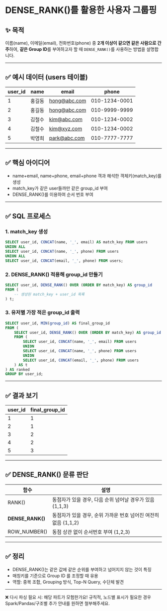# DENSE\_RANK()를 활용한 사용자 그룹핑

## ✨ 목적

이름(name), 이메일(email), 전화번호(phone) 중 **2개 이상이 같으면 같은 사람으로 간주**하여, **같은 Group ID**를 부여하고자 할 때 `DENSE_RANK()`를 사용하는 방법을 설명합니다.

---

## ✅ 예시 데이터 (users 테이블)

| user\_id | name | email                                | phone         |
| -------- | ---- | ------------------------------------ | ------------- |
| 1        | 홍길동  | [hong@abc.com](mailto\:hong@abc.com) | 010-1234-0001 |
| 2        | 홍길동  | [hong@abc.com](mailto\:hong@abc.com) | 010-9999-9999 |
| 3        | 김철수  | [kim@abc.com](mailto\:kim@abc.com)   | 010-1234-0002 |
| 4        | 김철수  | [kim@xyz.com](mailto\:kim@xyz.com)   | 010-1234-0002 |
| 5        | 박영희  | [park@abc.com](mailto\:park@abc.com) | 010-7777-7777 |

---

## ✅ 핵심 아이디어

- name+email, name+phone, email+phone 객과 해석한 객체키(match\_key)를 생성
- match\_key가 같은 user들까만 같은 group\_id 부여
- DENSE\_RANK()를 이용하여 순서 번호 부여

---

## ✅ SQL 프로세스

### 1. match\_key 생성

```sql
SELECT user_id, CONCAT(name, '_', email) AS match_key FROM users
UNION ALL
SELECT user_id, CONCAT(name, '_', phone) FROM users
UNION ALL
SELECT user_id, CONCAT(email, '_', phone) FROM users;
```

### 2. DENSE\_RANK() 적용해 group\_id 만들기

```sql
SELECT user_id, DENSE_RANK() OVER (ORDER BY match_key) AS group_id
FROM (
    -- 생성된 match_key + user_id 목록
) t;
```

### 3. 유저별 가장 적은 group\_id 출력

```sql
SELECT user_id, MIN(group_id) AS final_group_id
FROM (
    SELECT user_id, DENSE_RANK() OVER (ORDER BY match_key) AS group_id
    FROM (
        SELECT user_id, CONCAT(name, '_', email) FROM users
        UNION
        SELECT user_id, CONCAT(name, '_', phone) FROM users
        UNION
        SELECT user_id, CONCAT(email, '_', phone) FROM users
    ) AS t
) AS ranked
GROUP BY user_id;
```

---

## ✅ 결과 보기

| user\_id | final\_group\_id |
| -------- | ---------------- |
| 1        | 1                |
| 2        | 1                |
| 3        | 2                |
| 4        | 2                |
| 5        | 3                |

---

## ✅ DENSE\_RANK() 문류 판단

| 함수                | 설명                                       |
| ----------------- | ---------------------------------------- |
| RANK()            | 동점자가 있을 경우, 다음 순위 넘어날 경우가 있음 (1,1,3)     |
| **DENSE\_RANK()** | 동점자가 있을 경우, 순위 가까운 번호 넘어진 여전히 없음 (1,1,2) |
| ROW\_NUMBER()     | 동점 상관 없이 순서번호 부여 (1,2,3)                 |

---

## ✅ 정리

- DENSE\_RANK()는 같은 값에 같은 순위를 부여하고 넘어지지 않는 것이 특징
- 매칭키를 기준으로 Group ID 를 조정할 때 유용
- 역할: 중복 조합, Grouping 방식, Top-N Query, 수단체 발견

---

❌ 다시 파싱 필요 시: 해당 파트가 모험한가요! 규칙적, 노드별 표시가 필요한 경우 Spark/Pandas/구조별 추가 안내를 원하면 철부해주세요.

